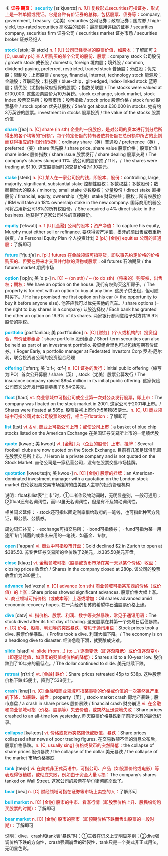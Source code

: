 ☀ <font color="red">**证券 期货：**</font>
<font color="sky blue">**security**</font> [sɪ'kjʊərɪtɪ] 
<font color="#c00000">n. [U] 复数形式securities可指证券，形式上是一种单据或凭证。它是各种有价证券的总称，包括股票、债券等：</font>company, government, Treasury（尤美）securities 公司证券；政府证券；国库券 / high-yield, top-rated securities 高收益的证券；最高信用评级的证券 / securities company, securities firm 证券公司 / securities market 证券市场 / securities broker 证券经纪人
           
<font color="sky blue">**stock**</font> [stɒk; 美 stɑ:k]
<font color="#c00000">n. 1 [U] 公司已经卖掉的股票价值，如股本：</font>了解即可 <font color="#c00000">2 [C, usually pl.] 某人所购买的某个公司的股份、股票：</font>company stock 公司股份 / growth stock 成长股 / domestic, foreign 境内股；境外股 / common, dividend-paying, preferred, restricted, traded stock 普通股；分红股；优先股；限制股；上市股票 / energy, financial, Internet, technology stock 能源股；金融股；互联网股；科技股 / blue-chip，gilt-edged, index-linked stock 蓝筹股；绩优股（尤指有政府担保的股票）；指数关联股 / The stocks were valued at £100,000. 这些股票股价为10万英镑。stock exchange, stock market, stock index 股票交易所；股票市场；股票指数 / stock price 股票价格 / stock fund 股票基金 / stock option 优先认股权 / She's got about £30,000 in stocks. 她有约3万英镑的股票。investment in stocks 股票投资 / the value of the stocks 股票价值

<font color="sky blue">**share**</font> [ʃeə] 
<font color="#c00000">n. [C] share (in sth) 企业的一份股份，是对公司的资本进行划分后所得出的各个均等的“份额”。每个特定份额的持有者依其份额在总份额中所占的比例而获得相应的利润分配权利：</font>ordinary share（英）普通股 / preference（英）, preferred（美）share 优先股 / share price, share value 股票价格；股票价值 / share index 股价指数 / share issue 股票发行 / share dealing 股票交易 / The company’s shares slumped 11%. 该公司的股价跌了11%。/ The shares were trading at $1.10. 这支股票当时的交易价格为1.10美元。
           
<font color="sky blue">**stake**</font> [steɪk]
<font color="#c00000">n. [C] 某人在一家公司投的钱，即股本、股份：</font>controlling, large, majority, significant, substantial stake 控制性股权；多数权益；多数股份；数额相当大的股本 / minority, small stake 少数股权；少量股份 / direct stake 直接股份 / financial, equity, ownership（尤美）stake 财政权益；股权；所有权股份 / IBM will take an 18% ownership stake in the new company. 国际商用机器公司将占用新公司18%的所有权股份。/ She acquired a 4% direct stake in the business. 她获得了这家公司4%的直接股份。           

<font color="sky blue">**equity**</font> [ˈekwəti]
<font color="#c00000">n. 1 [U] [金融] 公司的股本；资产净值：</font>To capture his equity, Murphy must either sell or refinance. 要获得资产净值，墨菲必须出售或者重新融资。/ a Personal Equity Plan 个人投资计划 <font color="#c00000">2 [pl.] [金融] equities 公司的普通股：</font>了解即可

<font color="sky blue">**future**</font> ['fju:tʃə] 
<font color="#c00000">n. [pl.] futures 在金融领域可指期货，即以事先约定价格的价格购买的、但要在将来才交货并付款的货物或股票：</font>oil futures 石油期货 / the futures market 期货市场
                      
<font color="sky blue">**option**</font> [ˈɒpʃn; 美 ˈɑ:p-]
<font color="#c00000">n. [C] ~ (on sth) / ~ (to do sth)（将来的）购买权，出售权；期权：</font>We have an option on the house. 我们有权购买这所房子。/ The property is for rent with an option to buy at any time. 这房子供出租，但可随时买下。/ He has promised me first option on his car (= the opportunity to buy it before anyone else). 他答应我可以优先买他的汽车。/ share options (= the right to buy shares in a company) 认股选择权 / Each bank has granted the other an option on 19.9% of its shares. 两家银行都同意给予对方其19.9%股份的期权。

<font color="sky blue">**portfolio**</font> [pɔ:tˈfəʊliəʊ; 美 pɔ:rtˈfoʊlioʊ]
<font color="#c00000">n. [C] [财务]（个人或机构的）投资组合，有价证券组合：</font>share portfolio 股份组合 / Short-term securities can also be held as part of an investment portfolio. 投资组合里也可以包括短期有价证券。/ Roger Early, a portfolio manager at Federated Investors Corp 罗杰·厄尔利，联合投资者公司的投资组合经理
           
<font color="sky blue">**offering**</font> [ˈɒfərɪŋ; 美 ˈɔ:f-; ˈɑ:f-]
<font color="#c00000">n. [C] 证券的发行：</font>initial public offering（缩写为IPO）首次公开募股 / share（英）, stock（尤美）股票公募发行 / The insurance company raised $854 million in its initial public offering. 这家保险公司首次公开发行股票募集了8.54亿美元。

<font color="sky blue">**float**</font> [fləʊt] 
<font color="#c00000">vt. 商业领域中可指公司或企业第一次对公众发行股票，即上市：</font>The company was floated on the stock market in 2001. 这家公司于2001年上市。/ Shares were floated at 585p. 股票最初上市价为5英镑85便士。<font color="#c00000">n. [C, U] 商业领域中可指公司对本公司股票的发行，相当于flotation：</font>了解即可

<font color="sky blue">**list**</font> [lɪst] 
<font color="#c00000">vt.＆vi. 商业上可指公司上市；或使公司上市：</font>a basket of blue chip stocks listed on the American Exchange 在美国证券交易所上市的一组绩优股

<font color="sky blue">**quote**</font> [kwəʊt; 美 kwoʊt]
<font color="#c00000">vt. [金融] 为（企业的股份）上市，挂牌：</font>Several football clubs are now quoted on the Stock Exchange. 目前有几家足球俱乐部在股票交易所上市。/ Heron is a private company and is not quoted on the Stock Market. 赫伦公司是一家私营公司，没有在股票交易市场挂牌。           

<font color="sky blue">**quotation**</font> [kwəʊˈteɪʃn; 美 kwoʊ-]
<font color="#c00000">n. [C] [金融] 股票的挂牌：</font>an American-dominated investment manager with a quotation on the London stock market 在伦敦股票交易市场挂牌的由美国人主导的投资管理机构

说明：float和list表“上市”时，①二者作及物动词时，无明显差别，一般可通用；②float还有名词词性，而list虽无名词词性，但是有不及物动词词性。

相关词义延伸：
· stock还可指以固定利率借给政府的一笔钱，也可指此种官方凭证，即公债、公债券。

周边词汇补充：
· exchange可指交易所；
· bond可指债券；
· fund可指为某一用途所专门储蓄的或拿出来用的一笔钱，如基金、专款。

<font color="sky blue">**open**</font> ['əʊpən] 
<font color="#c00000">vi. 商业中可指股市开盘：</font>Gold declined $2 in Zurich to open at $385.50. 苏黎世证券交易所的金价跌了2美元，以385.50美元开盘。

<font color="sky blue">**close**</font> [kləʊz] 
<font color="#c00000">vi. 金融领域可指（股票或货币市场在某一天以某个价格）收盘：</font>closing prices 收盘价 / Shares in the company closed at 280p. 该公司的股票收盘价为280便士。

<font color="sky blue">**advance**</font> [əd'vɑːns] 
<font color="#c00000">n. [C] advance (on sth) 商业领域可指某东西的价格（或价值）的上涨：</font>Share prices showed significant advances. 股票价格大幅上涨。<font color="#c00000">vi. 商业领域可指价格（或成本等）上涨或增加：</font>Oil shares advanced amid economic recovery hopes. 在一片经济复苏的希望中石油股票价格上涨。

<font color="sky blue">**dive**</font> [daɪv] 
<font color="#c00000">vi. 指价格、股票、利润、数字等突然暴跌，常见于通讯用语：</font>The stock dived after its first day of trading. 这支股票在其第一个交易日后便暴跌。<font color="#c00000">n. [C] 价格、股票、利润等的突然暴跌，常见于通讯用语：</font>Stock prices took a dive. 股票价格暴跌。/ Profits took a dive. 利润大幅下降。/ The economy is on a headlong dive to disaster. 经济急剧下滑，就要酿成灾难。

<font color="sky blue">**slide**</font> [slaɪd] 
<font color="#c00000">vi. slide (from ...) (to ...) 逐渐变低（即逐渐降低）或价值逐渐变小（即逐渐贬值，如货币的贬值或价格的降低）：</font>Shares slid to a 10-year low. 股价跌到了10年来的最低点。/ The dollar continued to slide. 美元继续下跌。
           
<font color="sky blue">**retreat**</font> [rɪˈtri:t]
<font color="#c00000">vt. [金融] 跌价：</font>Share prices retreated 45p to 538p. 这种股票价格下跌45便士，降到了538便士。

<font color="sky blue">**crash**</font> [kræʃ] 
<font color="#c00000">n. [C] 金融和商业领域可指某事物的价格或价值的一次突然且严重的下降，如暴跌、崩盘：</font>property（英）, stock-market crash 房地产暴跌；股市崩盘 / a crash in share prices 股价暴跌 / financial crash 财务崩溃 <font color="#c00000">vi. 在金融和商业领域可指（价格、股票等）失去价值，或突然且迅速地失败：</font>Share prices crashed to an all-time low yesterday. 昨天股票价格暴跌到了前所未有的最低纪录。
           
<font color="sky blue">**collapse**</font> [kəˈlæps]
<font color="#c00000">vi. 价格或货币突然降低或贬值、暴跌：</font>Share prices collapsed after news of poor trading figures. 在交易数额不佳的消息公布后，股票价格暴跌。<font color="#c00000">n. [C, usually sing] 价格或货币的突然降低：</font>the collapse of share prices 股价暴跌 / the collapse of the dollar 美元暴跌 / the collapse of the market 市场价格暴跌
 
<font color="sky blue">**tank**</font> [tæŋk] 
<font color="#c00000">vi. 在美式非正式英语中，可指公司、产品（如股票价格或电影）等表现得很糟糕，或彻底失败，例如由于资金大量亏损：</font>The company’s shares tanked on Wall Street. 这家公司的股票在华尔街彻底崩盘了。

<font color="sky blue">**bear**</font> [beə] 
<font color="#c00000">n. [C] 财经领域可指在证券等市场上卖空的人：</font>了解即可
           
<font color="sky blue">**bull market**</font>
<font color="#c00000">n. [C] [金融] 股市的牛市、看涨行情（即股票价格上升、股民纷纷购买股票的时期）：</font>了解即可

<font color="sky blue">**bear market**</font>
<font color="#c00000">n. [C] [金融] 股市的熊市（即预期价格下跌而售出股票的一段时期）：</font>了解即可

说明：dive、crash和tank表“暴跌”时：①三者在词义上无明显差别；②dive强调价格下跌的方向性，crash强调崩盘的碎裂性，tank只是一个美式非正式用法，无明显色彩。



